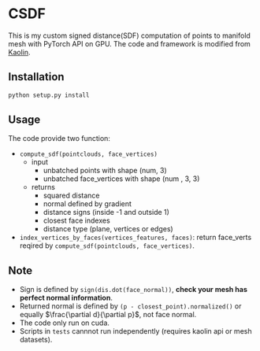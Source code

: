 # CSDF

This is my custom signed distance(SDF) computation of points to manifold mesh with PyTorch API on GPU. The code and framework is modified from [Kaolin](https://github.com/NVIDIAGameWorks/kaolin).

## Installation

```bash
python setup.py install
```

## Usage

The code provide two function:

- `compute_sdf(pointclouds, face_vertices)`
    - input
        - unbatched points with shape (num, 3)
        - unbatched face_vertices with shape (num , 3, 3)
    - returns 
        - squared distance
        - normal defined by gradient
        - distance signs (inside -1 and outside 1)
        - closest face indexes
        - distance type (plane, vertices or edges)
- `index_vertices_by_faces(vertices_features, faces)`: return face_verts reqired by `compute_sdf(pointclouds, face_vertices)`.

## Note

- Sign is defined by `sign(dis.dot(face_normal))`, **check your mesh has perfect normal information**.
- Returned normal is defined by `(p - closest_point).normalized()` or equally $\frac{\partial d}{\partial p}$, not face normal.
- The code only run on cuda.
- Scripts in `tests` cannnot run independently (requires kaolin api or mesh datasets).